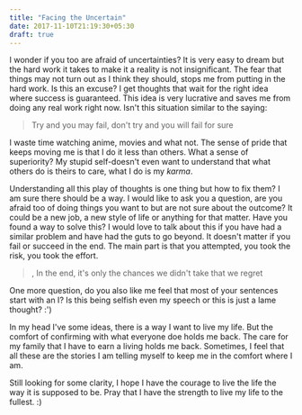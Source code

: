 ```yaml
---
title: "Facing the Uncertain"
date: 2017-11-10T21:19:30+05:30
draft: true
---
```


I wonder if you too are afraid of uncertainties? It is very easy to dream but the hard work it takes to make it a reality is not insignificant. The fear that things may not turn out as I think they should, stops me from putting in the hard work. Is this an excuse? I get thoughts that wait for the right idea where success is guaranteed. This idea is very lucrative and saves me from doing any real work right now. Isn't this situation similar to the saying:

> Try and you may fail, don't try and you will fail for sure

I waste time watching anime, movies and what not. The sense of pride that keeps moving me is that I do it less than others. What a sense of superiority? My stupid self-doesn't even want to understand that what others do is theirs to care, what I do is my *karma*. 

Understanding all this play of thoughts is one thing but how to fix them? I am sure there should be a way. I would like to ask you a question, are you afraid too of doing things you want to but are not sure about the outcome? It could be a new job, a new style of life or anything for that matter. Have you found a way to solve this? I would love to talk about this if you have had a similar problem and have had the guts to go beyond. It doesn't matter if you fail or succeed in the end. The main part is that you attempted, you took the risk, you took the effort. 

>, In the end, it's only the chances we didn't take that we regret

One more question, do you also like me feel that most of your sentences start with an I? Is this being selfish even my speech or this is just a lame thought? :')

In my head I've some ideas, there is a way I want to live my life. But the comfort of confirming with what everyone doe holds me back. The care for my family that I have to earn a living holds me back. Sometimes, I feel that all these are the stories I am telling myself to keep me in the comfort where I am.

Still looking for some clarity, I hope I have the courage to live the life the way it is supposed to be. Pray that I have the strength to live my life to the fullest. :)

